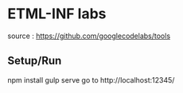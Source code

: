 # ETML-INF labs
source : https://github.com/googlecodelabs/tools

## Setup/Run

npm install
gulp serve
go to http://localhost:12345/

